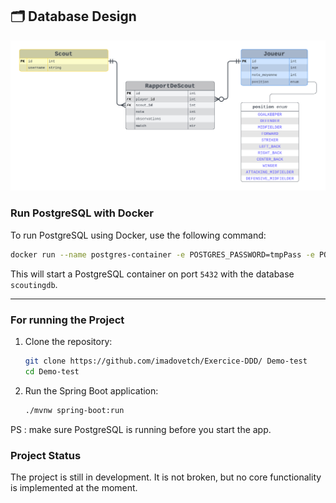 ## 🗂️ Database Design

![Database Design](./docs/db-design.png)

### Run PostgreSQL with Docker

To run PostgreSQL using Docker, use the following command:

```bash
docker run --name postgres-container -e POSTGRES_PASSWORD=tmpPass -e POSTGRES_USER=postgres -e POSTGRES_DB=scoutingdb -p 5432:5432 -d postgres:13
```

This will start a PostgreSQL container on port `5432` with the database `scoutingdb`.

---

### For running the Project

1. Clone the repository:
   ```bash
   git clone https://github.com/imadovetch/Exercice-DDD/ Demo-test
   cd Demo-test
   ```

2. Run the Spring Boot application:
   ```bash
   ./mvnw spring-boot:run
   ```

PS : make sure PostgreSQL is running before you start the app.
### Project Status 
The project is still in development. It is not broken, but no core functionality is implemented at the moment. 
